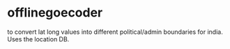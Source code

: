 # offlinegoecoder
to convert lat long values into different political/admin boundaries for india. Uses the location DB.
